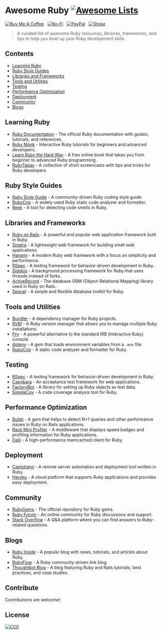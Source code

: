 # Awesome Ruby [![Awesome Lists](https://srv-cdn.himpfen.io/badges/awesome-lists/awesomelists-flat.svg)](https://github.com/brandonhimpfen/awesome)

[![Buy Me A Coffee](https://srv-cdn.himpfen.io/badges/buymeacoffee/buymeacoffee-flat.svg)](https://tinyurl.com/2h9aktmd) &nbsp; [![Ko-Fi](https://srv-cdn.himpfen.io/badges/kofi/kofi-flat.svg)](https://tinyurl.com/d4xnrptz) &nbsp; [![PayPal](https://srv-cdn.himpfen.io/badges/paypal/paypal-flat.svg)](https://tinyurl.com/mr22naua) &nbsp; [![Stripe](https://srv-cdn.himpfen.io/badges/stripe/stripe-flat.svg)](https://tinyurl.com/e8ymxdw3)

> A curated list of awesome Ruby resources, libraries, frameworks, and tips to help you level up your Ruby development skills.

## Contents

- [Learning Ruby](#learning-ruby)
- [Ruby Style Guides](#ruby-style-guides)
- [Libraries and Frameworks](#libraries-and-frameworks)
- [Tools and Utilities](#tools-and-utilities)
- [Testing](#testing)
- [Performance Optimization](#performance-optimization)
- [Deployment](#deployment)
- [Community](#community)
- [Blogs](#blogs)

## Learning Ruby

- [Ruby Documentation](https://ruby-doc.org/) - The official Ruby documentation with guides, tutorials, and references.
- [Ruby Monk](https://rubymonk.com/) - Interactive Ruby tutorials for beginners and advanced developers.
- [Learn Ruby the Hard Way](https://learnrubythehardway.org/) - A free online book that takes you from beginner to advanced Ruby programming.
- [RubyTapas](https://www.rubytapas.com/) - A collection of short screencasts with tips and tricks for Ruby developers.

## Ruby Style Guides

- [Ruby Style Guide](https://github.com/rubocop-hq/ruby-style-guide) - A community-driven Ruby coding style guide.
- [RuboCop](https://github.com/rubocop-hq/rubocop) - A widely-used Ruby static code analyzer and formatter.
- [Reek](https://github.com/troessner/reek) - A tool for detecting code smells in Ruby.

## Libraries and Frameworks

- [Ruby on Rails](https://rubyonrails.org/) - A powerful and popular web application framework built in Ruby.
- [Sinatra](http://sinatrarb.com/) - A lightweight web framework for building small web applications.
- [Hanami](https://hanamirb.org/) - A modern Ruby web framework with a focus on simplicity and performance.
- [RSpec](https://rspec.info/) - A testing framework for behavior-driven development in Ruby.
- [Sidekiq](https://sidekiq.org/) - A background processing framework for Ruby that uses threads instead of forks.
- [ActiveRecord](https://guides.rubyonrails.org/active_record_basics.html) - The database ORM (Object-Relational Mapping) library used in Ruby on Rails.
- [Sequel](https://sequel.jeremyevans.net/) - A simple and flexible database toolkit for Ruby.

## Tools and Utilities

- [Bundler](https://bundler.io/) - A dependency manager for Ruby projects.
- [RVM](https://rvm.io/) - A Ruby version manager that allows you to manage multiple Ruby installations.
- [Pry](https://pry.github.io/) - A powerful alternative to the standard IRB (Interactive Ruby) console.
- [dotenv](https://github.com/bkeepers/dotenv) - A gem that loads environment variables from a `.env` file.
- [RuboCop](https://github.com/rubocop-hq/rubocop) - A static code analyzer and formatter for Ruby.

## Testing

- [RSpec](https://rspec.info/) - A testing framework for behavior-driven development in Ruby.
- [Capybara](https://teamcapybara.github.io/capybara/) - An acceptance test framework for web applications.
- [FactoryBot](https://github.com/thoughtbot/factory_bot) - A library for setting up Ruby objects as test data.
- [SimpleCov](https://github.com/simplecov-ruby/simplecov) - A code coverage analysis tool for Ruby.

## Performance Optimization

- [Bullet](https://github.com/flyerhzm/bullet) - A gem that helps to detect N+1 queries and other performance issues in Ruby on Rails applications.
- [Rack Mini Profiler](https://github.com/MiniProfiler/rack-mini-profiler) - A middleware that displays speed badges and profiling information for Ruby applications.
- [Dalli](https://github.com/petergoldstein/dalli) - A high-performance memcached client for Ruby.

## Deployment

- [Capistrano](https://github.com/capistrano/capistrano) - A remote server automation and deployment tool written in Ruby.
- [Heroku](https://www.heroku.com/) - A cloud platform that supports Ruby applications and provides easy deployment.

## Community

- [RubyGems](https://rubygems.org/) - The official repository for Ruby gems.
- [Ruby Forum](https://www.ruby-forum.com/) - An online community for Ruby discussions and support.
- [Stack Overflow](https://stackoverflow.com/questions/tagged/ruby) - A Q&A platform where you can find answers to Ruby-related questions.

## Blogs

- [Ruby Inside](https://www.rubyinside.com/) - A popular blog with news, tutorials, and articles about Ruby.
- [RubyFlow](https://www.rubyflow.com/) - A Ruby community-driven link blog.
- [Thoughtbot Blog](https://thoughtbot.com/blog) - A blog featuring Ruby and Rails tutorials, best practices, and case studies.

## Contribute

Contributions are welcome!

## License

[![CC0](https://mirrors.creativecommons.org/presskit/buttons/88x31/svg/by-sa.svg)](http://creativecommons.org/licenses/by-sa/4.0/)
